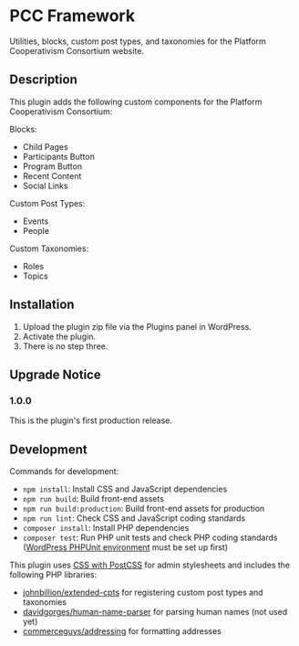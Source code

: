 # PCC Framework #


Utilities, blocks, custom post types, and taxonomies for the Platform Cooperativism Consortium website.

## Description ##

This plugin adds the following custom components for the Platform Cooperativism Consortium:

Blocks:

* Child Pages
* Participants Button
* Program Button
* Recent Content
* Social Links

Custom Post Types:

* Events
* People

Custom Taxonomies:

* Roles
* Topics

## Installation ##

1. Upload the plugin zip file via the Plugins panel in WordPress.
2. Activate the plugin.
3. There is no step three.


## Upgrade Notice ##
### 1.0.0 ###
This is the plugin's first production release.

## Development ##

Commands for development:

- `npm install`: Install CSS and JavaScript dependencies
- `npm run build`: Build front-end assets
- `npm run build:production`: Build front-end assets for production
- `npm run lint`: Check CSS and JavaScript coding standards
- `composer install`: Install PHP dependencies
- `composer test`: Run PHP unit tests and check PHP coding standards ([WordPress PHPUnit environment](https://make.wordpress.org/cli/handbook/plugin-unit-tests/) must be set up first)

This plugin uses [CSS with PostCSS](https://postcss.org/) for admin stylesheets and includes the following PHP libraries:

- [johnbillion/extended-cpts](https://github.com/johnbillion/extended-cpts) for registering custom post types and taxonomies
- [davidgorges/human-name-parser](https://github.com/davidgorges/HumanNameParser.php) for parsing human names (not used yet)
- [commerceguys/addressing](https://github.com/commerceguys/addressing) for formatting addresses
